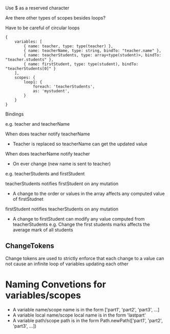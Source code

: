 Use $ as a reserved character

Are there other types of scopes besides loops?

Have to be careful of circular loops

```
{
	variables: [
		{ name: teacher, type: type(teacher) },
		{ name: teacherName, type: string, bindTo: "teacher.name" },
		{ name: teacherStudents, type: array<type(student)>, bindTo: "teacher.students" },
		{ name: firstStudent, type: type(student), bindTo: "teacherStudents[0]" }
	],
	scopes: {
		loop1: {
			foreach: 'teacherStudents',
			as: 'mystudent',
		}
	}
}
```

Bindings

e.g. teacher and teacherName

When does teacher notify teacherName
* Teacher is replaced so teacherName can get the updated value

When does teacherName notify teacher
* On ever change (new name is sent to teacher)

e.g. teacherStudents and firstStudent

teacherStudents notifies firstStudent on any mutation
* A change to the order or values in the array affects any computed value of firstStudnet

firstStudent notifies teacherStudents on any mutation
* A change to firstStudent can modify any value computed from teacherStudents e.g. Change the first students marks affects the average mark of all students

## ChangeTokens

Change tokens are used to strictly enforce that each change to a value can not cause an infinite loop of variables updating each other

# Naming Convetions for variables/scopes

* A variable name/scope name is in the form ['part1', 'part2', 'part3', ...]
* A variable local name/scope local name is in the form 'lastpart'
* A variable path/scope path is in the form Path.newPath(['part1', 'part2', 'part3', ...])